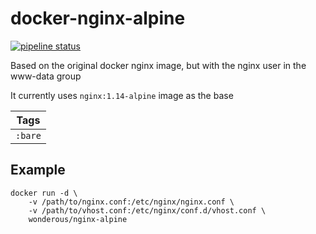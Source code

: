 # docker-nginx-alpine

[![pipeline status](https://gitlab.com/leojonathanoh/docker-nginx-alpine/badges/dev/pipeline.svg)](https://gitlab.com/leojonathanoh/docker-nginx-alpine/commits/dev)

Based on the original docker nginx image, but with the nginx user in the www-data group

It currently uses `nginx:1.14-alpine` image as the base

| Tags |
|:-------:| 
| `:bare` |

## Example

```
docker run -d \
    -v /path/to/nginx.conf:/etc/nginx/nginx.conf \
    -v /path/to/vhost.conf:/etc/nginx/conf.d/vhost.conf \
    wonderous/nginx-alpine
```
